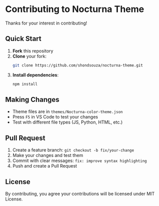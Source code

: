 # Contributing to Nocturna Theme

Thanks for your interest in contributing! 

##  Quick Start

1. **Fork** this repository
2. **Clone** your fork:
   ```bash
   git clone https://github.com/shondsouza/nocturna-theme.git
   ```
3. **Install dependencies**:
   ```bash
   npm install
   ```

##  Making Changes

- Theme files are in `themes/Nocturna-color-theme.json`
- Press `F5` in VS Code to test your changes
- Test with different file types (JS, Python, HTML, etc.)

##  Pull Request

1. Create a feature branch: `git checkout -b fix/your-change`
2. Make your changes and test them
3. Commit with clear messages: `fix: improve syntax highlighting`
4. Push and create a Pull Request


## License

By contributing, you agree your contributions will be licensed under MIT License.


